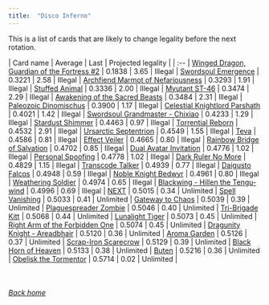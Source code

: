 ```yaml
---
title:  "Disco Inferno"
---
```


This is a list of cards that are likely to change legality before the next rotation.

| Card name | Average | Last | Projected legality |
| :-- |
[Winged Dragon, Guardian of the Fortress #2](https://db.ygoprodeck.com/card/?search=Winged%20Dragon,%20Guardian%20of%20the%20Fortress%20#2) | 0.1838 | 3.65 | Illegal |
[Swordsoul Emergence](https://db.ygoprodeck.com/card/?search=Swordsoul%20Emergence) | 0.3221 | 2.58 | Illegal |
[Archfiend Marmot of Nefariousness](https://db.ygoprodeck.com/card/?search=Archfiend%20Marmot%20of%20Nefariousness) | 0.3293 | 1.91 | Illegal |
[Stuffed Animal](https://db.ygoprodeck.com/card/?search=Stuffed%20Animal) | 0.3336 | 2.00 | Illegal |
[Myutant ST-46](https://db.ygoprodeck.com/card/?search=Myutant%20ST-46) | 0.3474 | 2.29 | Illegal |
[Awakening of the Sacred Beasts](https://db.ygoprodeck.com/card/?search=Awakening%20of%20the%20Sacred%20Beasts) | 0.3484 | 2.31 | Illegal |
[Paleozoic Dinomischus](https://db.ygoprodeck.com/card/?search=Paleozoic%20Dinomischus) | 0.3900 | 1.17 | Illegal |
[Celestial Knightlord Parshath](https://db.ygoprodeck.com/card/?search=Celestial%20Knightlord%20Parshath) | 0.4021 | 1.42 | Illegal |
[Swordsoul Grandmaster - Chixiao](https://db.ygoprodeck.com/card/?search=Swordsoul%20Grandmaster%20-%20Chixiao) | 0.4233 | 1.29 | Illegal |
[Stardust Shimmer](https://db.ygoprodeck.com/card/?search=Stardust%20Shimmer) | 0.4463 | 0.97 | Illegal |
[Torrential Reborn](https://db.ygoprodeck.com/card/?search=Torrential%20Reborn) | 0.4532 | 2.91 | Illegal |
[Ursarctic Septentrion](https://db.ygoprodeck.com/card/?search=Ursarctic%20Septentrion) | 0.4549 | 1.55 | Illegal |
[Teva](https://db.ygoprodeck.com/card/?search=Teva) | 0.4586 | 0.81 | Illegal |
[Effect Veiler](https://db.ygoprodeck.com/card/?search=Effect%20Veiler) | 0.4665 | 0.80 | Illegal |
[Rainbow Bridge of Salvation](https://db.ygoprodeck.com/card/?search=Rainbow%20Bridge%20of%20Salvation) | 0.4702 | 0.85 | Illegal |
[Dual Avatar Invitation](https://db.ygoprodeck.com/card/?search=Dual%20Avatar%20Invitation) | 0.4776 | 1.02 | Illegal |
[Personal Spoofing](https://db.ygoprodeck.com/card/?search=Personal%20Spoofing) | 0.4778 | 1.02 | Illegal |
[Dark Ruler No More](https://db.ygoprodeck.com/card/?search=Dark%20Ruler%20No%20More) | 0.4829 | 1.15 | Illegal |
[Transcode Talker](https://db.ygoprodeck.com/card/?search=Transcode%20Talker) | 0.4939 | 0.77 | Illegal |
[Daigusto Falcos](https://db.ygoprodeck.com/card/?search=Daigusto%20Falcos) | 0.4948 | 0.59 | Illegal |
[Noble Knight Bedwyr](https://db.ygoprodeck.com/card/?search=Noble%20Knight%20Bedwyr) | 0.4961 | 0.80 | Illegal |
[Weathering Soldier](https://db.ygoprodeck.com/card/?search=Weathering%20Soldier) | 0.4974 | 0.65 | Illegal |
[Blackwing - Hillen the Tengu-wind](https://db.ygoprodeck.com/card/?search=Blackwing%20-%20Hillen%20the%20Tengu-wind) | 0.4996 | 0.69 | Illegal |
[NEXT](https://db.ygoprodeck.com/card/?search=NEXT) | 0.5015 | 0.34 | Unlimited |
[Spell Vanishing](https://db.ygoprodeck.com/card/?search=Spell%20Vanishing) | 0.5033 | 0.41 | Unlimited |
[Gateway to Chaos](https://db.ygoprodeck.com/card/?search=Gateway%20to%20Chaos) | 0.5039 | 0.39 | Unlimited |
[Plaguespreader Zombie](https://db.ygoprodeck.com/card/?search=Plaguespreader%20Zombie) | 0.5046 | 0.40 | Unlimited |
[Tri-Brigade Kitt](https://db.ygoprodeck.com/card/?search=Tri-Brigade%20Kitt) | 0.5068 | 0.44 | Unlimited |
[Lunalight Tiger](https://db.ygoprodeck.com/card/?search=Lunalight%20Tiger) | 0.5073 | 0.45 | Unlimited |
[Right Arm of the Forbidden One](https://db.ygoprodeck.com/card/?search=Right%20Arm%20of%20the%20Forbidden%20One) | 0.5074 | 0.45 | Unlimited |
[Dragunity Knight - Areadbhair](https://db.ygoprodeck.com/card/?search=Dragunity%20Knight%20-%20Areadbhair) | 0.5120 | 0.36 | Unlimited |
[Aroma Garden](https://db.ygoprodeck.com/card/?search=Aroma%20Garden) | 0.5126 | 0.37 | Unlimited |
[Scrap-Iron Scarecrow](https://db.ygoprodeck.com/card/?search=Scrap-Iron%20Scarecrow) | 0.5129 | 0.39 | Unlimited |
[Black Horn of Heaven](https://db.ygoprodeck.com/card/?search=Black%20Horn%20of%20Heaven) | 0.5133 | 0.38 | Unlimited |
[Buten](https://db.ygoprodeck.com/card/?search=Buten) | 0.5216 | 0.36 | Unlimited |
[Obelisk the Tormentor](https://db.ygoprodeck.com/card/?search=Obelisk%20the%20Tormentor) | 0.5714 | 0.02 | Unlimited |

<br>

###### [Back home](index)